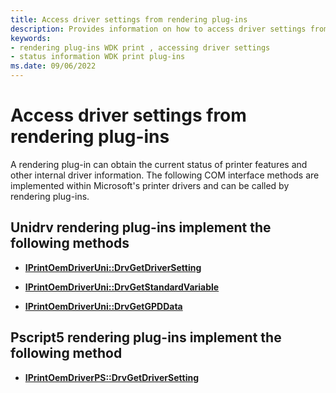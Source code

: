 ```yaml
---
title: Access driver settings from rendering plug-ins
description: Provides information on how to access driver settings from rendering plug-ins.
keywords:
- rendering plug-ins WDK print , accessing driver settings
- status information WDK print plug-ins
ms.date: 09/06/2022
---
```


# Access driver settings from rendering plug-ins

A rendering plug-in can obtain the current status of printer features and other internal driver information. The following COM interface methods are implemented within Microsoft's printer drivers and can be called by rendering plug-ins.

## Unidrv rendering plug-ins implement the following methods

- [**IPrintOemDriverUni::DrvGetDriverSetting**](/windows-hardware/drivers/ddi/prcomoem/nf-prcomoem-iprintoemdriveruni-drvgetdriversetting)

- [**IPrintOemDriverUni::DrvGetStandardVariable**](/windows-hardware/drivers/ddi/prcomoem/nf-prcomoem-iprintoemdriveruni-drvgetstandardvariable)

- [**IPrintOemDriverUni::DrvGetGPDData**](/windows-hardware/drivers/ddi/prcomoem/nf-prcomoem-iprintoemdriveruni-drvgetgpddata)

## Pscript5 rendering plug-ins implement the following method

- [**IPrintOemDriverPS::DrvGetDriverSetting**](/windows-hardware/drivers/ddi/prcomoem/nf-prcomoem-iprintoemdriverps-drvgetdriversetting)
